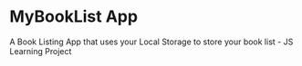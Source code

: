 # MyBookList App
A Book Listing App that uses your Local Storage to store your book list - JS Learning Project